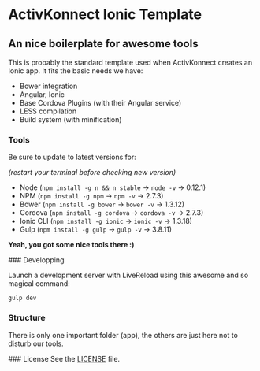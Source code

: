 # ActivKonnect Ionic Template
## An nice boilerplate for awesome tools

This is probably the standard template used when ActivKonnect creates an Ionic app.
It fits the basic needs we have:

- Bower integration
- Angular, Ionic
- Base Cordova Plugins (with their Angular service)
- LESS compilation
- Build system (with minification)

### Tools
Be sure to update to latest versions for:

*(restart your terminal before checking new version)*

- Node (`npm install -g n && n stable` → `node -v` → 0.12.1)
- NPM (`npm install -g npm` → `npm -v` → 2.7.3)
- Bower (`npm install -g bower` → `bower -v` → 1.3.12)
- Cordova (`npm install -g cordova` → `cordova -v` → 2.7.3)
- Ionic CLI (`npm install -g ionic` → `ionic -v` → 1.3.18)
- Gulp (`npm install -g gulp` → `gulp -v` → 3.8.11)

**Yeah, you got some nice tools there :)**

### Developping

Launch a development server with LiveReload using this awesome and so magical command:

`gulp dev`

### Structure
There is only one important folder (app), the others are just here not to disturb our tools.

### License
See the [LICENSE](https://github.com/ActivKonnect/ak-ionic-tpl/blob/master/LICENSE) file.
